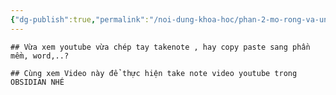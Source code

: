 ```yaml
---
{"dg-publish":true,"permalink":"/noi-dung-khoa-hoc/phan-2-mo-rong-va-ung-dung/huong-dan-vua-xem-youtube-vua-take-note/","dgPassFrontmatter":true,"noteIcon":"1"}
---
```


```ad-question
## Vừa xem youtube vừa chép tay takenote , hay copy paste sang phần mềm, word,..?
```

```ad-info
## Cùng xem Video này để thực hiện take note video youtube trong OBSIDIAN NHÉ 
```